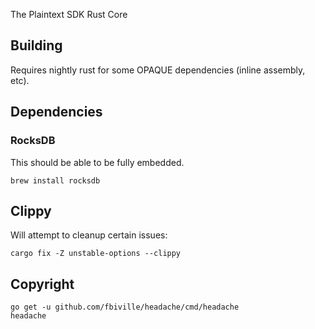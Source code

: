 The Plaintext SDK Rust Core


## Building

Requires nightly rust for some OPAQUE dependencies (inline assembly, etc).


## Dependencies

### RocksDB

This should be able to be fully embedded.

    brew install rocksdb

## Clippy

Will attempt to cleanup certain issues:

    cargo fix -Z unstable-options --clippy

## Copyright

    go get -u github.com/fbiville/headache/cmd/headache
    headache

